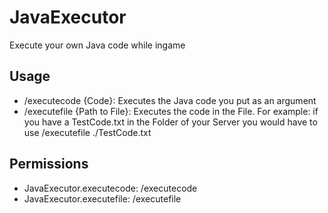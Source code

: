 # JavaExecutor
Execute your own Java code while ingame
## Usage
- /executecode {Code}: Executes the Java code you put as an argument
- /executefile {Path to File}: Executes the code in the File. For example: if you have a TestCode.txt in the Folder of your Server you would have to use /executefile ./TestCode.txt
## Permissions
- JavaExecutor.executecode: /executecode
- JavaExecutor.executefile: /executefile